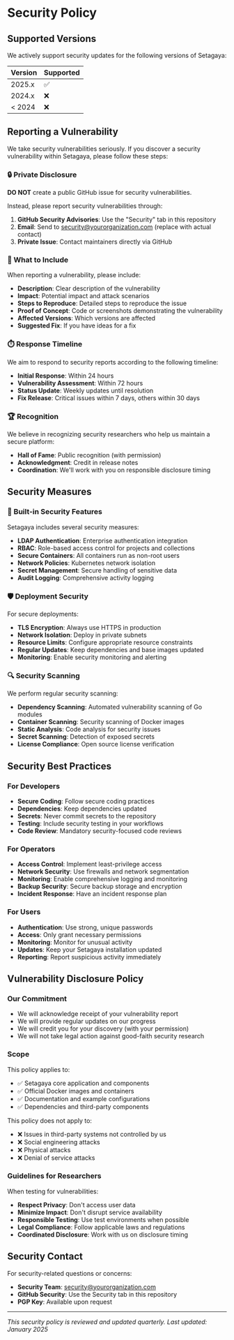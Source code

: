 # Security Policy

## Supported Versions

We actively support security updates for the following versions of Setagaya:

| Version | Supported          |
| ------- | ------------------ |
| 2025.x  | :white_check_mark: |
| 2024.x  | :x:                |
| < 2024  | :x:                |

## Reporting a Vulnerability

We take security vulnerabilities seriously. If you discover a security vulnerability within Setagaya, please follow these steps:

### 🔒 Private Disclosure

**DO NOT** create a public GitHub issue for security vulnerabilities.

Instead, please report security vulnerabilities through:

1. **GitHub Security Advisories**: Use the "Security" tab in this repository
2. **Email**: Send to security@yourorganization.com (replace with actual contact)
3. **Private Issue**: Contact maintainers directly via GitHub

### 📝 What to Include

When reporting a vulnerability, please include:

- **Description**: Clear description of the vulnerability
- **Impact**: Potential impact and attack scenarios
- **Steps to Reproduce**: Detailed steps to reproduce the issue
- **Proof of Concept**: Code or screenshots demonstrating the vulnerability
- **Affected Versions**: Which versions are affected
- **Suggested Fix**: If you have ideas for a fix

### ⏱️ Response Timeline

We aim to respond to security reports according to the following timeline:

- **Initial Response**: Within 24 hours
- **Vulnerability Assessment**: Within 72 hours
- **Status Update**: Weekly updates until resolution
- **Fix Release**: Critical issues within 7 days, others within 30 days

### 🏆 Recognition

We believe in recognizing security researchers who help us maintain a secure platform:

- **Hall of Fame**: Public recognition (with permission)
- **Acknowledgment**: Credit in release notes
- **Coordination**: We'll work with you on responsible disclosure timing

## Security Measures

### 🔐 Built-in Security Features

Setagaya includes several security measures:

- **LDAP Authentication**: Enterprise authentication integration
- **RBAC**: Role-based access control for projects and collections
- **Secure Containers**: All containers run as non-root users
- **Network Policies**: Kubernetes network isolation
- **Secret Management**: Secure handling of sensitive data
- **Audit Logging**: Comprehensive activity logging

### 🛡️ Deployment Security

For secure deployments:

- **TLS Encryption**: Always use HTTPS in production
- **Network Isolation**: Deploy in private subnets
- **Resource Limits**: Configure appropriate resource constraints
- **Regular Updates**: Keep dependencies and base images updated
- **Monitoring**: Enable security monitoring and alerting

### 🔍 Security Scanning

We perform regular security scanning:

- **Dependency Scanning**: Automated vulnerability scanning of Go modules
- **Container Scanning**: Security scanning of Docker images
- **Static Analysis**: Code analysis for security issues
- **Secret Scanning**: Detection of exposed secrets
- **License Compliance**: Open source license verification

## Security Best Practices

### For Developers

- **Secure Coding**: Follow secure coding practices
- **Dependencies**: Keep dependencies updated
- **Secrets**: Never commit secrets to the repository
- **Testing**: Include security testing in your workflows
- **Code Review**: Mandatory security-focused code reviews

### For Operators

- **Access Control**: Implement least-privilege access
- **Network Security**: Use firewalls and network segmentation
- **Monitoring**: Enable comprehensive logging and monitoring
- **Backup Security**: Secure backup storage and encryption
- **Incident Response**: Have an incident response plan

### For Users

- **Authentication**: Use strong, unique passwords
- **Access**: Only grant necessary permissions
- **Monitoring**: Monitor for unusual activity
- **Updates**: Keep your Setagaya installation updated
- **Reporting**: Report suspicious activity immediately

## Vulnerability Disclosure Policy

### Our Commitment

- We will acknowledge receipt of your vulnerability report
- We will provide regular updates on our progress
- We will credit you for your discovery (with your permission)
- We will not take legal action against good-faith security research

### Scope

This policy applies to:

- ✅ Setagaya core application and components
- ✅ Official Docker images and containers
- ✅ Documentation and example configurations
- ✅ Dependencies and third-party components

This policy does not apply to:

- ❌ Issues in third-party systems not controlled by us
- ❌ Social engineering attacks
- ❌ Physical attacks
- ❌ Denial of service attacks

### Guidelines for Researchers

When testing for vulnerabilities:

- **Respect Privacy**: Don't access user data
- **Minimize Impact**: Don't disrupt service availability
- **Responsible Testing**: Use test environments when possible
- **Legal Compliance**: Follow applicable laws and regulations
- **Coordinated Disclosure**: Work with us on disclosure timing

## Security Contact

For security-related questions or concerns:

- **Security Team**: security@yourorganization.com
- **GitHub Security**: Use the Security tab in this repository
- **PGP Key**: Available upon request

---

*This security policy is reviewed and updated quarterly. Last updated: January 2025*

